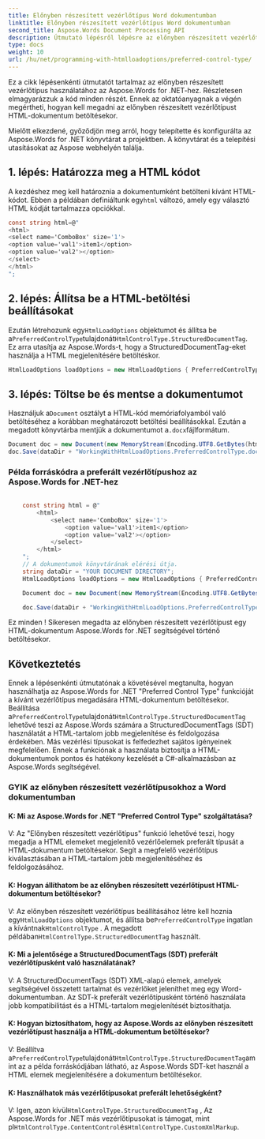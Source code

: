 ```yaml
---
title: Előnyben részesített vezérlőtípus Word dokumentumban
linktitle: Előnyben részesített vezérlőtípus Word dokumentumban
second_title: Aspose.Words Document Processing API
description: Útmutató lépésről lépésre az előnyben részesített vezérlőtípus megadásához a Word-dokumentumban HTML-dokumentum Aspose.Words for .NET segítségével történő betöltésekor.
type: docs
weight: 10
url: /hu/net/programming-with-htmlloadoptions/preferred-control-type/
---
```

Ez a cikk lépésenkénti útmutatót tartalmaz az előnyben részesített vezérlőtípus használatához az Aspose.Words for .NET-hez. Részletesen elmagyarázzuk a kód minden részét. Ennek az oktatóanyagnak a végén megértheti, hogyan kell megadni az előnyben részesített vezérlőtípust HTML-dokumentum betöltésekor.

Mielőtt elkezdené, győződjön meg arról, hogy telepítette és konfigurálta az Aspose.Words for .NET könyvtárat a projektben. A könyvtárat és a telepítési utasításokat az Aspose webhelyén találja.

## 1. lépés: Határozza meg a HTML kódot

 A kezdéshez meg kell határoznia a dokumentumként betölteni kívánt HTML-kódot. Ebben a példában definiáltunk egy`html` változó, amely egy választó HTML kódját tartalmazza opciókkal.

```csharp
const string html=@"
<html>
<select name='ComboBox' size='1'>
<option value='val1'>item1</option>
<option value='val2'></option>
</select>
</html>
";
```

## 2. lépés: Állítsa be a HTML-betöltési beállításokat

 Ezután létrehozunk egy`HtmlLoadOptions` objektumot és állítsa be a`PreferredControlType`tulajdonát`HtmlControlType.StructuredDocumentTag`. Ez arra utasítja az Aspose.Words-t, hogy a StructuredDocumentTag-eket használja a HTML megjelenítésére betöltéskor.

```csharp
HtmlLoadOptions loadOptions = new HtmlLoadOptions { PreferredControlType = HtmlControlType.StructuredDocumentTag };
```

## 3. lépés: Töltse be és mentse a dokumentumot

 Használjuk a`Document` osztályt a HTML-kód memóriafolyamból való betöltéséhez a korábban meghatározott betöltési beállításokkal. Ezután a megadott könyvtárba mentjük a dokumentumot a`.docx`fájlformátum.

```csharp
Document doc = new Document(new MemoryStream(Encoding.UTF8.GetBytes(html)), loadOptions);
doc.Save(dataDir + "WorkingWithHtmlLoadOptions.PreferredControlType.docx", SaveFormat.Docx);
```

### Példa forráskódra a preferált vezérlőtípushoz az Aspose.Words for .NET-hez

```csharp
	
	const string html = @"
		<html>
			<select name='ComboBox' size='1'>
				<option value='val1'>item1</option>
				<option value='val2'></option>                        
			</select>
		</html>
	";
	// A dokumentumok könyvtárának elérési útja.
	string dataDir = "YOUR DOCUMENT DIRECTORY";
	HtmlLoadOptions loadOptions = new HtmlLoadOptions { PreferredControlType = HtmlControlType.StructuredDocumentTag };

	Document doc = new Document(new MemoryStream(Encoding.UTF8.GetBytes(html)), loadOptions);

	doc.Save(dataDir + "WorkingWithHtmlLoadOptions.PreferredControlType.docx", SaveFormat.Docx);

```

Ez minden ! Sikeresen megadta az előnyben részesített vezérlőtípust egy HTML-dokumentum Aspose.Words for .NET segítségével történő betöltésekor.

## Következtetés

 Ennek a lépésenkénti útmutatónak a követésével megtanulta, hogyan használhatja az Aspose.Words for .NET "Preferred Control Type" funkcióját a kívánt vezérlőtípus megadására HTML-dokumentum betöltésekor. Beállítása a`PreferredControlType`tulajdonát`HtmlControlType.StructuredDocumentTag` lehetővé teszi az Aspose.Words számára a StructuredDocumentTags (SDT) használatát a HTML-tartalom jobb megjelenítése és feldolgozása érdekében. Más vezérlési típusokat is felfedezhet sajátos igényeinek megfelelően. Ennek a funkciónak a használata biztosítja a HTML-dokumentumok pontos és hatékony kezelését a C#-alkalmazásban az Aspose.Words segítségével.

### GYIK az előnyben részesített vezérlőtípusokhoz a Word dokumentumban

#### K: Mi az Aspose.Words for .NET "Preferred Control Type" szolgáltatása?

V: Az "Előnyben részesített vezérlőtípus" funkció lehetővé teszi, hogy megadja a HTML elemeket megjelenítő vezérlőelemek preferált típusát a HTML-dokumentum betöltésekor. Segít a megfelelő vezérlőtípus kiválasztásában a HTML-tartalom jobb megjelenítéséhez és feldolgozásához.

#### K: Hogyan állíthatom be az előnyben részesített vezérlőtípust HTML-dokumentum betöltésekor?

 V: Az előnyben részesített vezérlőtípus beállításához létre kell hoznia egy`HtmlLoadOptions` objektumot, és állítsa be`PreferredControlType` ingatlan a kívántnak`HtmlControlType` . A megadott példában`HtmlControlType.StructuredDocumentTag` használt.

#### K: Mi a jelentősége a StructuredDocumentTags (SDT) preferált vezérlőtípusként való használatának?

V: A StructuredDocumentTags (SDT) XML-alapú elemek, amelyek segítségével összetett tartalmat és vezérlőket jeleníthet meg egy Word-dokumentumban. Az SDT-k preferált vezérlőtípusként történő használata jobb kompatibilitást és a HTML-tartalom megjelenítését biztosíthatja.

#### K: Hogyan biztosíthatom, hogy az Aspose.Words az előnyben részesített vezérlőtípust használja a HTML-dokumentum betöltésekor?

 V: Beállítva a`PreferredControlType`tulajdonát`HtmlControlType.StructuredDocumentTag`amint az a példa forráskódjában látható, az Aspose.Words SDT-ket használ a HTML elemek megjelenítésére a dokumentum betöltésekor.

#### K: Használhatok más vezérlőtípusokat preferált lehetőségként?

 V: Igen, azon kívül`HtmlControlType.StructuredDocumentTag` , Az Aspose.Words for .NET más vezérlőtípusokat is támogat, mint pl`HtmlControlType.ContentControl`és`HtmlControlType.CustomXmlMarkup`.